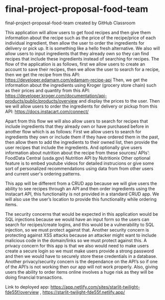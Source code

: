 # final-project-proposal-food-team
final-project-proposal-food-team created by GitHub Classroom

This application will allow users to get food recipes and then give them information about the recipe such as the price of the recipe/price of each individual ingredient, then allow the user to order the ingredients for delivery or pick up. It is something like a hello fresh alternative. We also will allow users to input ingredients that they already own so they can find recipes that include these ingredients instead of searching for recipes.
The flow of the application is as follows, first we allow users to create an account to save their recipes, then we allow the user to search for a recipe, then we get the recipe from this API: https://developer.edamam.com/edamam-recipe-api
Then, we get the information about the ingredients using Kroger (grocery store chain) such as their prices and quantity from this API: https://developer.kroger.com/documentation/api-products/public/products/overview and display the prices to the user.
Then we will allow users to order the ingredients for delivery or pickup from this API: https://docs.instacart.com/connect/

Apart from this flow we will also allow users to search for recipes that include ingredients that they already own or have purchased before in another flow which is as follows: First we allow users to search for ingredients they own or include them if they have ordered them in the past, then allow them to add the ingredients to their owned list, then provide the user recipes that include the ingredients.
And optionally give users information about nutrition about the recipe from these sources/ APIs’: FoodData Central (usda.gov) Nutrition API by Nutritionix
Other optional feature is to embed youtube videos for detailed instrucions or give some sort of personalized recommendations using data from from other users and current user's ordering patterns.

This app will be different from a CRUD app because we will give users the ability to see recipes through an API and then order ingredients using the Instacart API, this functionality is not provided in a standard CRUD app. We will also use the user’s location to provide this functionality while ordering items.

The security concerns that would be expected in this application would be SQL injections because we would have an input form so the users can search for recipes/create logins, and this would be a vulnerability to SQL injection, so we must protect against that. Another security concern is protecting against XSS attacks because an attacker might want to include malicious code in the domain/links so we must protect against this. A privacy concern for this app is that we also would need to make users create a secure login so we must make users provide a strong password and then we would have to securely store these credentials in a database. Another privacy/security concern is the dependance on the API’s so if one of the API’s is not working then our app will not work properly. Also, giving users the ability to order items online involves a huge risk as they will be doing financial transactions.


Link to deployed app: https://app.netlify.com/sites/starlit-twilight-fde55f/overview ,  https://starlit-twilight-fde55f.netlify.app/
